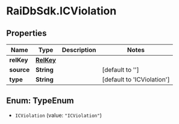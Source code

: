 # RaiDbSdk.ICViolation

## Properties

Name | Type | Description | Notes
------------ | ------------- | ------------- | -------------
**relKey** | [**RelKey**](RelKey.md) |  | 
**source** | **String** |  | [default to &#39;&#39;]
**type** | **String** |  | [default to &#39;ICViolation&#39;]



## Enum: TypeEnum


* `ICViolation` (value: `"ICViolation"`)




